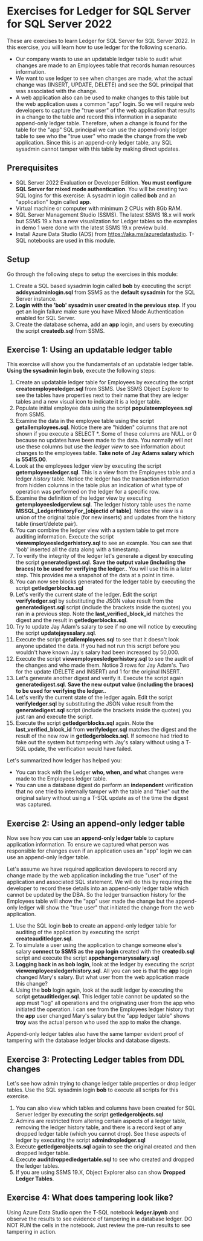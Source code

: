 # Exercises for Ledger for SQL Server for SQL Server 2022

These are exercises to learn Ledger for SQL Server for SQL Server 2022. In this exercise, you will learn how to use ledger for the following scenario.

- Our company wants to use an updatable ledger table to audit what changes are made to an Employees table that records human resources information.
- We want to use ledger to see when changes are made, what the actual change was (INSERT, UPDATE, DELETE) and see the SQL principal that was associated with the change.
- A web application also can be used to make changes to this table but the web application uses a common "app" login. So we will require web developers to capture the "true user" of the web application that results in a change to the table and record this information in a separate append-only ledger table. Therefore, when a change is found for the table for the "app" SQL principal we can use the append-only ledger table to see who the "true user" who made the change from the web application. Since this is an append-only ledger table, any SQL sysadmin cannot tamper with this table by making direct updates.

## Prerequisites

- SQL Server 2022 Evaluation or Developer Edition. **You must configure SQL Server for mixed mode authentication**. You will be creating two SQL logins for this exercise: A sysadmin login called **bob** and an "application" login called **app**.
- Virtual machine or computer with minimum 2 CPUs with 8Gb RAM.
- SQL Server Management Studio (SSMS). The latest SSMS 18.x will work but SSMS 19.x has a new visualization for Ledger tables so the examples in demo 1 were done with the latest SSMS 19.x preview build.
- Install Azure Data Studio (ADS) from https://aka.ms/azuredatastudio. T-SQL notebooks are used in this module.

## Setup

Go through the following steps to setup the exercises in this module:

1. Create a SQL based sysadmin login called **bob** by executing the script **addsysadminlogin.sql** from SSMS as the **default sysadmin** for the SQL Server instance.
1. **Login with the 'bob' sysadmin user created in the previous step**. If you get an login failure make sure you have Mixed Mode Authentication enabled for SQL Server.
1. Create the database schema, add an **app** login, and users by executing the script **createdb.sql** from SSMS.

## Exercise 1: Using an updatable ledger table

This exercise will show you the fundamentals of an updatable ledger table. **Using the sysadmin login bob**, execute the following steps:

1. Create an updatable ledger table for Employees by executing the script **createemployeeledger.sql** from SSMS. Use SSMS Object Explorer to see the tables have properties next to their name that they are ledger tables and a new visual icon to indicate it is a ledger table.
1. Populate initial employee data using the script **populateemployees.sql** from SSMS. 
1. Examine the data in the employee table using the script **getallemployees.sql**. Notice there are "hidden" columns that are not shown if you execute a SELECT *. Some of these columns are NULL or 0 because no updates have been made to the data. You normally will not use these columns but use the *ledger view* to see information about changes to the employees table. **Take note of Jay Adams salary which is 55415.00**.
1. Look at the employees ledger view by executing the script **getemployeesledger.sql**. This is a view from the Employees table and a ledger *history* table. Notice the ledger has the transaction information from hidden columns in the table plus an indication of what type of operation was performed on the ledger for a specific row.
1. Examine the definition of the ledger view by executing **getemployeesledgerview.sql**. The ledger history table uses the name **MSSQL_LedgerHistoryFor_[objectid of table]**. Notice the view is a union of the original table (for new inserts) and updates from the history table (insert/delete pair).
1. You can combine the ledger view with a system table to get more auditing information. Execute the script  **viewemployeesledgerhistory.sql** to see an example. You can see that 'bob' inserted all the data along with a timestamp.
1. To verify the integrity of the ledger let's generate a digest by executing the script **generatedigest.sql**. **Save the output value (including the braces) to be used for verifying the ledger.**. You will use this in a later step. This provides me a snapshot of the data at a point in time.
1. You can now see blocks generated for the ledger table by executing the script **getledgerblocks.sql**
1. Let's verify the current state of the ledger. Edit the script **verifyledger.sql** by substituting the JSON value result from the **generatedigest.sql** script (include the brackets inside the quotes) you ran in a previous step. Note the **last_verified_block_id** matches the digest and the result in **getledgerblocks.sql**.
1. Try to update Jay Adam's salary to see if no one will notice by executing the script **updatejayssalary.sql**.
1. Execute the script **getallemployees.sql** to see that it doesn't look anyone updated the data. If you had not run this script before you wouldn't have known Jay's salary had been increased by 50,000.
1. Execute the script **viewemployeesledgerhistory.sql** to see the audit of the changes and who made them. Notice 3 rows for Jay Adam's. Two for the update (DELETE and INSERT) and 1 for the original INSERT.
1. Let's generate another digest and verify it. Execute the script again **generatedigest.sql**. **Save the new output value (including the braces) to be used for verifying the ledger.**.
1. Let's verify the current state of the ledger again. Edit the script **verifyledger.sql** by substituting the JSON value result from the **generatedigest.sql** script (include the brackets inside the quotes) you just ran and execute the script. 
1. Execute the script **getledgerblocks.sql** again. Note the **last_verified_block_id** from **verifyledger.sql** matches the digest and the result of the new row in **getledgerblocks.sql**. If someone had tried to fake out the system but tampering with Jay's salary without using a T-SQL update, the verification would have failed.

Let's summarized how ledger has helped you:

- You can track with the Ledger **who, when, and what** changes were made to the Employees ledger table.
- You can use a database digest do perform an **independent** verification that no one tried to internally tamper with the table and "fake" out the original salary without using a T-SQL update as of the time the digest was captured.

## Exercise 2: Using an append-only ledger table

Now see how you can use an **append-only ledger table** to capture application information. To ensure we captured what person was responsible for changes even if an application uses an "app" login we can use an append-only ledger table.

Let's assume we have required application developers to record any change made by the web application including the true "user" of the application and associated SQL statement. We will do this by requiring the developer to record these details into an append-only ledger table which cannot be updated by the DBA. So the ledger transaction history for the Employees table will show the "app" user made the change but the append-only ledger will show the "true user" that initiated the change from the web application.

1. Use the SQL login **bob** to create an append-only ledger table for auditing of the application by executing the script **createauditledger.sql**.
1. To simulate a user using the application to change someone else's salary **connect to SSMS as the app login** created with the **createdb.sql** script and execute the script **appchangemaryssalary.sql**
1. **Logging back in as bob login**, look at the ledger by executing the script **viewemployeesledgerhistory.sql**. All you can see is that the **app** login changed Mary's salary. But what user from the web application made this change?
1. Using the **bob** login again, look at the audit ledger by executing the script **getauditledger.sql**. This ledger table cannot be updated so the app must "log" all operations and the originating user from the app who initiated the operation. I can see from the Employees ledger history that the **app** user changed Mary's salary but the "app ledger table" shows **troy** was the actual person who used the app to make the change.

Append-only ledger tables also have the same tamper evident proof of tampering with the database ledger blocks and database digests.

## Exercise 3: Protecting Ledger tables from DDL changes

Let's see how admin trying to change ledger table properties or drop ledger tables. Use the SQL sysadmin login **bob** to execute all scripts for this exercise.

1. You can also view which tables and columns have been created for SQL Server ledger by executing the script **getledgerobjects.sql**
1. Admins are restricted from altering certain aspects of a ledger table, removing the ledger history table, and there is a record kept of any dropped ledger table (which you cannot drop). See these aspects of ledger by executing the script **admindropledger.sql**
1. Execute **getledgerobjects.sql** again to see the original created and then dropped ledger table.
1. Execute **auditdroppedledgertable.sql** to see who created and dropped the ledger tables.
1. If you are using SSMS 19.X, Object Explorer also can show **Dropped Ledger Tables**.

## Exercise 4: What does tampering look like?

Using Azure Data Studio open the T-SQL notebook **ledger.ipynb** and observe the results to see evidence of tampering in a database ledger. DO NOT RUN the cells in the notebook. Just review the pre-run results to see tampering in action.